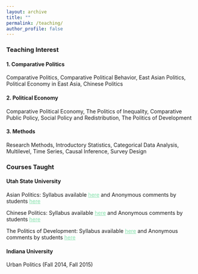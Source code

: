 ```yaml
---
layout: archive
title: ""
permalink: /teaching/
author_profile: false
---
```

### Teaching Interest

#### 1. Comparative Politics
Comparative Politics, Comparative Political Behavior, East Asian Politics, Political Economy in East Asia, Chinese Politics

#### 2. Political Economy
Comparative Political Economy, The Politics of Inequality, Comparative Public Policy, Social Policy and Redistribution, The Politics of Development

#### 3. Methods
Research Methods, Introductory Statistics, Categorical Data Analysis, Multilevel, Time Series, Causal Inference, Survey Design


### Courses Taught

#### Utah State University

  <dl>
  Asian Politics: Syllabus available <a href="https://www.dropbox.com/s/hllv6vpo36j7k8d/Asian%20Politics.pdf?dl=0" style="color: #82E0AA">here</a> and Anonymous comments by students <a href="https://www.dropbox.com/s/pz3za6r48mtl811/Fall2018_Asian%20Politics_Comments.pdf?dl=0" style="color: #82E0AA">here</a>

</dl>

<dl>
  Chinese Politics: Syllabus available <a href="https://www.dropbox.com/s/3v5c1fns1rosiul/Chinese%20Politics.pdf?dl=0" style="color: #82E0AA">here</a> and Anonymous comments by students <a href="https://www.dropbox.com/s/grphfnw7in3bkzm/Spring2018_Chinese%20Politics_Comments.pdf?dl=0" style="color: #82E0AA">here</a>
  </dl>
 
   <dl>
  The Politics of Development: Syllabus available <a href="https://www.dropbox.com/s/tkv9h3clf4u6874/Syllabus_Pols%20of%20Dev_2019.pdf?dl=0" style="color: #82E0AA">here</a> and Anonymous comments by students <a href="https://www.dropbox.com/s/erljeb2m8e9i1i5/Spring2018_Pols%20of%20Development_Comments.pdf?dl=0" style="color: #82E0AA">here</a>
  </dl> 

#### Indiana University

  Urban Politics (Fall 2014, Fall 2015) 

